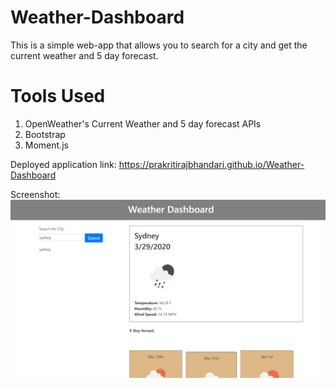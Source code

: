 # Weather-Dashboard

This is a simple web-app that allows you to search for a city and get the current weather and 5 day forecast.

# Tools Used

1. OpenWeather's Current Weather and 5 day forecast APIs
2. Bootstrap
3. Moment.js

Deployed application link: https://prakritirajbhandari.github.io/Weather-Dashboard

Screenshot:
![](./images/image1.png)
